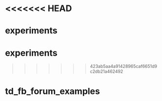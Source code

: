 <<<<<<< HEAD
=======
# experiments
# experiments
>>>>>>> 423ab5aa4a91428965caf6651d9c2db21a462492
# td_fb_forum_examples
